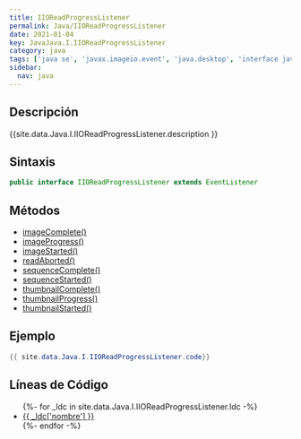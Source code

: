 ```yaml
---
title: IIOReadProgressListener
permalink: Java/IIOReadProgressListener
date: 2021-01-04
key: JavaJava.I.IIOReadProgressListener
category: java
tags: ['java se', 'javax.imageio.event', 'java.desktop', 'interface java', 'Java 1.0']
sidebar: 
  nav: java
---
```


## Descripción
{{site.data.Java.I.IIOReadProgressListener.description }}

## Sintaxis
~~~java
public interface IIOReadProgressListener extends EventListener
~~~

## Métodos
* [imageComplete()](/Java/IIOReadProgressListener/imageComplete)
* [imageProgress()](/Java/IIOReadProgressListener/imageProgress)
* [imageStarted()](/Java/IIOReadProgressListener/imageStarted)
* [readAborted()](/Java/IIOReadProgressListener/readAborted)
* [sequenceComplete()](/Java/IIOReadProgressListener/sequenceComplete)
* [sequenceStarted()](/Java/IIOReadProgressListener/sequenceStarted)
* [thumbnailComplete()](/Java/IIOReadProgressListener/thumbnailComplete)
* [thumbnailProgress()](/Java/IIOReadProgressListener/thumbnailProgress)
* [thumbnailStarted()](/Java/IIOReadProgressListener/thumbnailStarted)

## Ejemplo
~~~java
{{ site.data.Java.I.IIOReadProgressListener.code}}
~~~

## Líneas de Código
<ul>
{%- for _ldc in site.data.Java.I.IIOReadProgressListener.ldc -%}
   <li>
       <a href="{{_ldc['url'] }}">{{ _ldc['nombre'] }}</a>
   </li>
{%- endfor -%}
</ul>
